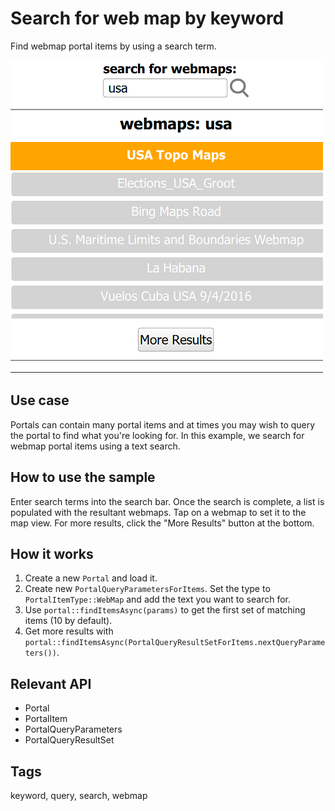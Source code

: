 # Search for web map by keyword

Find webmap portal items by using a search term.

![](screenshot.png)

## Use case

Portals can contain many portal items and at times you may wish to query the portal to find what you're looking for. In this example, we search for webmap portal items using a text search.

## How to use the sample

Enter search terms into the search bar. Once the search is complete, a list is populated with the resultant webmaps. Tap on a webmap to set it to the map view. For more results, click the "More Results" button at the bottom.

## How it works

1. Create a new `Portal` and load it.
2. Create new `PortalQueryParametersForItems`. Set the type to `PortalItemType::WebMap` and add the text you want to search for.
3. Use `portal::findItemsAsync(params)` to get the first set of matching items (10 by default).
4. Get more results with `portal::findItemsAsync(PortalQueryResultSetForItems.nextQueryParameters())`.

## Relevant API

* Portal
* PortalItem
* PortalQueryParameters
* PortalQueryResultSet

## Tags

keyword, query, search, webmap

